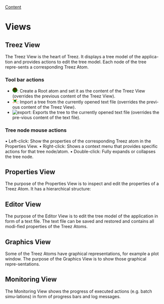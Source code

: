 [Content](../README.md)

# Views

## Treez View

The Treez View is the heart of Treez. It displays a tree model of the applica-tion and provides actions to edit the tree model. Each node of the tree repre-sents a corresponding Treez Atom. 

### Tool bar actions 
* ![addRoot](https://raw.githubusercontent.com/stefaneidelloth/treezjs/master/icons/root.png?raw=true): Create a Root atom and set it as the content of the Treez View (overrides the previous content of the Treez View). 
* ![import](icons/toTree.png?raw=true): Import a tree from the currently opened text file (overrides the previ-ous content of the Treez View). 
* ![export](../../master/icons/fromTree.png): Exports the tree to the currently opened text file (overrides the pre-vious content of the text file).
 
###	Tree node mouse actions

•	Left-click: Show the properties of the corresponding Treez atom in the Properties View.
•	Right-click: Shows a context menu that provides specific actions for that tree node/atom.
•	Double-click: Fully expands or collapses the tree node.

## Properties View

The purpose of the Properties View is to inspect and edit the properties of a Treez Atom. It has a hierarchical structure: 

##	Editor View

The purpose of the Editor View is to edit the tree model of the application in form of a text file. The text file can be saved and restored and contains all modi-fied properties of the Treez Atoms.   

##	Graphics View

Some of the Treez Atoms have graphical representations, for example a plot window. The purpose of the Graphics View is to show those graphical repre-sentations.    

##	Monitoring View

The Monitoring View shows the progress of executed actions (e.g. batch simu-lations) in form of progress bars and log messages. 
